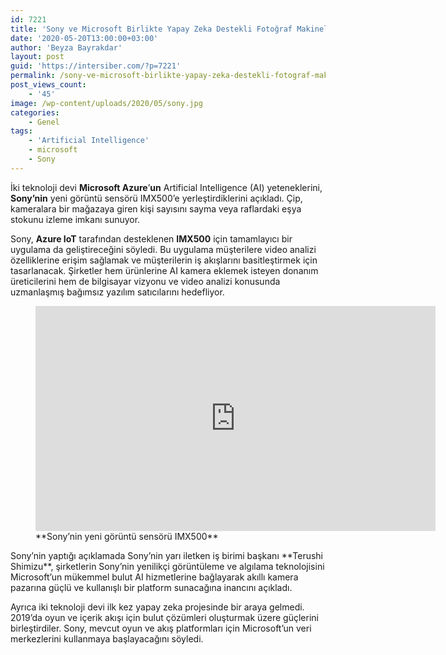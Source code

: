 ```yaml
---
id: 7221
title: 'Sony ve Microsoft Birlikte Yapay Zeka Destekli Fotoğraf Makineleri Üzerinde Çalışıyor'
date: '2020-05-20T13:00:00+03:00'
author: 'Beyza Bayrakdar'
layout: post
guid: 'https://intersiber.com/?p=7221'
permalink: /sony-ve-microsoft-birlikte-yapay-zeka-destekli-fotograf-makineleri-uzerinde-calisiyor/
post_views_count:
    - '45'
image: /wp-content/uploads/2020/05/sony.jpg
categories:
    - Genel
tags:
    - 'Artificial Intelligence'
    - microsoft
    - Sony
---
```


İki teknoloji devi **Microsoft Azure**’**un** Artificial Intelligence (AI) yeteneklerini, **Sony’nin** yeni görüntü sensörü IMX500’e yerleştirdiklerini açıkladı. Çip, kameralara bir mağazaya giren kişi sayısını sayma veya raflardaki eşya stokunu izleme imkanı sunuyor.

Sony, **Azure IoT** tarafından desteklenen **IMX500** için tamamlayıcı bir uygulama da geliştireceğini söyledi. Bu uygulama müşterilere video analizi özelliklerine erişim sağlamak ve müşterilerin iş akışlarını basitleştirmek için tasarlanacak. Şirketler hem ürünlerine AI kamera eklemek isteyen donanım üreticilerini hem de bilgisayar vizyonu ve video analizi konusunda uzmanlaşmış bağımsız yazılım satıcılarını hedefliyor.

<figure class="wp-block-embed-youtube wp-block-embed is-type-video is-provider-youtube wp-embed-aspect-16-9 wp-has-aspect-ratio"><div class="wp-block-embed__wrapper"><span class="embed-youtube" style="text-align:center; display: block;"><iframe allowfullscreen="true" class="youtube-player" height="360" src="https://www.youtube.com/embed/20rXEtG4CjQ?version=3&rel=1&fs=1&autohide=2&showsearch=0&showinfo=1&iv_load_policy=1&wmode=transparent" style="border:0;" width="640"></iframe></span></div><figcaption>**Sony’nin yeni görüntü sensörü IMX500**</figcaption></figure>Sony’nin yaptığı açıklamada Sony’nin yarı iletken iş birimi başkanı **Terushi Shimizu**, şirketlerin Sony’nin yenilikçi görüntüleme ve algılama teknolojisini Microsoft’un mükemmel bulut AI hizmetlerine bağlayarak akıllı kamera pazarına güçlü ve kullanışlı bir platform sunacağına inancını açıkladı.

Ayrıca iki teknoloji devi ilk kez yapay zeka projesinde bir araya gelmedi. 2019’da oyun ve içerik akışı için bulut çözümleri oluşturmak üzere güçlerini birleştirdiler. Sony, mevcut oyun ve akış platformları için Microsoft’un veri merkezlerini kullanmaya başlayacağını söyledi.